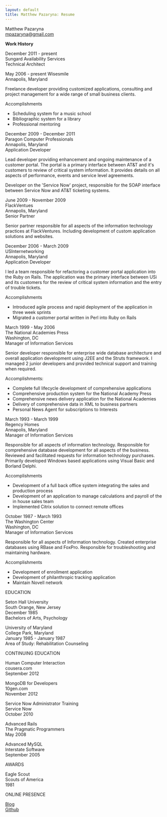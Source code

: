 ```yaml
---
layout: default
title: Matthew Pazaryna: Resume
---
```


Matthew Pazaryna  
mpazaryna@gmail.com  

**Work History**

December 2011 - present  
Sungard Availability Services  
Technical Architect  

May 2006 - present
Wisesmile  
Annapolis, Maryland  

Freelance developer providing customized applications, consulting and project management for a wide range of small business clients. 

Accomplishments
* Scheduling system for a music school
* Bibliographic system for a library
* Professional mentoring

December 2009 - December 2011  
Paragon Computer Professionals  
Annapolis, Maryland  
Application Developer  

Lead developer providing enhancement and ongoing maintenance of a customer portal.  The portal is a primary interface between AT&amp;T and it's customers to review of 
critical system information.  It provides details on all aspects of performance, events and service level agreements. 

Developer on the 'Service Now' project, responsible for the SOAP interface between Service Now and AT&amp;T ticketing systems.  

June 2009 - November 2009  
FlackVentues  
Annapolis, Maryland  
Senior Partner  

Senior partner responsible for all aspects of the information technology practices at FlackVentures.  Including development of custom application 
solutions and websites.
 
December 2006 - March 2009  
USInternetworking  
Annapolis, Maryland  
Application Developer  
  
I led a team responsible for refactoring a customer portal application into the Ruby on Rails.  The application was the primary interface between USi and its 
customers for the review of critical system information and the entry of trouble tickets.

Accomplishments  
* Introduced agile process and rapid deployment of the application in three week sprints
* Migrated a customer portal written in Perl into Ruby on Rails
 
March 1999 - May 2006  
The National Academies Press  
Washington, DC  
Manager of Information Services

Senior developer responsible for enterprise wide database architecture and overall application development using J2EE and the Struts framework. I managed 2 junior 
developers and provided technical support and training when required.

Accomplishments:
* Complete full lifecycle development of comprehensive applications
* Comprehensive production system for the National Academy Press
* Comprehensive news delivery application for the National Academies
* Delivery of comprehensive data in XML to business partners
* Personal News Agent for subscriptions to Interests

March 1993 - March 1999  
Regency Homes  
Annapolis, Maryland  
Manager of Information Services  

Responsible for all aspects of information technology. Responsible for comprehensive database development for all aspects of the business. Reviewed and facilitated requests 
for information technology purchases. Primarily developed Windows based applications using Visual Basic and Borland Delphi.

Accomplishments  
* Development of a full back office system integrating the sales and production process
* Development of an application to manage calculations and payroll of the in house sales team
* Implemented Citrix solution to connect remote offices

October 1987 - March 1993  
The Washington Center  
Washington, DC  
Manager of Information Services  

Responsible for all aspects of Information technology. Created enterprise databases using RBase and FoxPro. Responsible for troubleshooting and maintaining hardware.

Accomplishments
* Development of enrollment application
* Development of philanthropic tracking application
* Maintain Novell network

EDUCATION  

Seton Hall University  
South Orange, New Jersey  
December 1985  
Bachelors of Arts, Psychology  

University of Maryland  
College Park, Maryland  
January 1985 - January 1987  
Area of Study: Rehabilitation Counseling  

CONTINUING EDUCATION  

Human Computer Interaction  
cousera.com  
September 2012  

MongoDB for Developers  
10gen.com  
November 2012  

Service Now Administrator Training  
Service Now  
October 2010  

Advanced Rails  
The Pragmatic Programmers  
May 2008  

Advanced MySQL  
Interstate Software  
September 2005  

AWARDS  

Eagle Scout  
Scouts of America  
1981  

ONLINE PRESENCE

[Blog](http://wisesmile.github.com)  
[Github](http://www.github.com/wisesmile)  